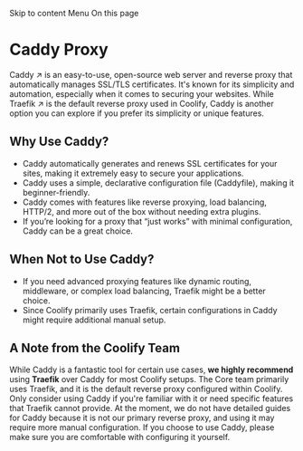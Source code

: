 Skip to content
Menu
On this page
# Caddy Proxy ​
Caddy ↗ is an easy-to-use, open-source web server and reverse proxy that automatically manages SSL/TLS certificates. It's known for its simplicity and automation, especially when it comes to securing your websites.
While Traefik ↗ is the default reverse proxy used in Coolify, Caddy is another option you can explore if you prefer its simplicity or unique features.
## Why Use Caddy? ​
  * Caddy automatically generates and renews SSL certificates for your sites, making it extremely easy to secure your applications.
  * Caddy uses a simple, declarative configuration file (Caddyfile), making it beginner-friendly.
  * Caddy comes with features like reverse proxying, load balancing, HTTP/2, and more out of the box without needing extra plugins.
  * If you’re looking for a proxy that “just works” with minimal configuration, Caddy can be a great choice.


## When Not to Use Caddy? ​
  * If you need advanced proxying features like dynamic routing, middleware, or complex load balancing, Traefik might be a better choice.
  * Since Coolify primarily uses Traefik, certain configurations in Caddy might require additional manual setup.


## A Note from the Coolify Team ​
While Caddy is a fantastic tool for certain use cases, **we highly recommend** using **Traefik** over Caddy for most Coolify setups.
The Core team primarily uses Traefik, and it is the default reverse proxy configured within Coolify.
Only consider using Caddy if you're familiar with it or need specific features that Traefik cannot provide.
At the moment, we do not have detailed guides for Caddy because it is not our primary reverse proxy, and using it may require more manual configuration.
If you choose to use Caddy, please make sure you are comfortable with configuring it yourself.
